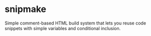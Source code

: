 # snipmake
Simple comment-based HTML build system that lets you reuse code snippets with simple variables and conditional inclusion.
